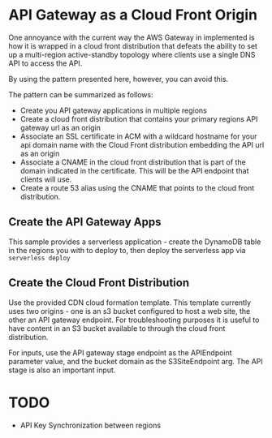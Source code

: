# API Gateway as a Cloud Front Origin

One annoyance with the current way the AWS Gateway in implemented is how it is 
wrapped in a cloud front distribution that defeats the ability to set up a multi-region
active-standby topology where clients use a single DNS API to access the API.

By using the pattern presented here, however, you can avoid this.

The pattern can be summarized as follows:

* Create you API gateway applications in multiple regions
* Create a cloud front distribution that contains your primary regions
API gateway url as an origin
* Associate an SSL certificate in ACM with a wildcard hostname for your api domain
name with the Cloud Front distribution embedding the API url as an origin
* Associate a CNAME in the cloud front distribution that is part of the domain
indicated in the certificate. This will be the API endpoint that clients will use.
* Create a route 53 alias using the CNAME that points to the cloud front distribution.

## Create the API Gateway Apps

This sample provides a serverless application - create the DynamoDB table in the regions you with to deploy to, then deploy the serverless app via `serverless deploy`

## Create the Cloud Front Distribution

Use the provided CDN cloud formation template. This template currently uses two origins - one is an s3 bucket configured to host a web site, the other an API gateway endpoint. For
troubleshooting purposes it is useful to have content in an S3 bucket available to 
through the cloud front distribution.

For inputs, use the API gateway stage endpoint as the APIEndpoint parameter value, and 
the bucket domain as the S3SiteEndpoint arg. The API stage is also an important input.




# TODO

* API Key Synchronization between regions